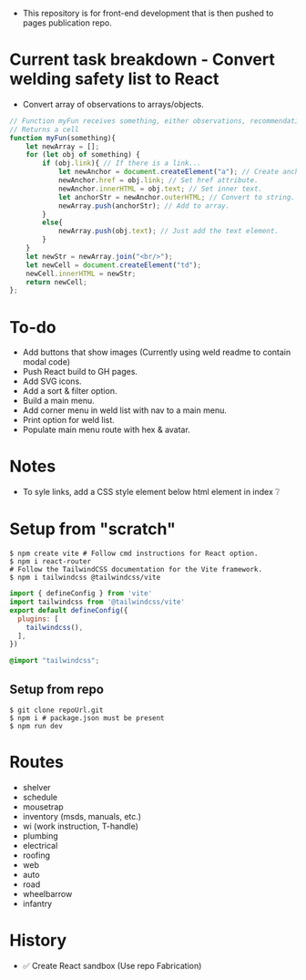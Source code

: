 - This repository is for front-end development that is then pushed to pages publication repo.


# Current task breakdown - Convert welding safety list to React
- Convert array of observations to arrays/objects.
``` js
// Function myFun receives something, either observations, recommendations, or references.
// Returns a cell 
function myFun(something){
    let newArray = [];
    for (let obj of something) {
        if (obj.link){ // If there is a link...
            let newAnchor = document.createElement("a"); // Create anchr tag.
            newAnchor.href = obj.link; // Set href attribute.
            newAnchor.innerHTML = obj.text; // Set inner text.
            let anchorStr = newAnchor.outerHTML; // Convert to string.
            newArray.push(anchorStr); // Add to array.
        }
        else{
            newArray.push(obj.text); // Just add the text element.
        }
    }
    let newStr = newArray.join("<br/>");
    let newCell = document.createElement("td");
    newCell.innerHTML = newStr;
    return newCell;
};
```

# To-do
- Add buttons that show images (Currently using weld readme to contain modal code)
- Push React build to GH pages.
- Add SVG icons.
- Add a sort & filter option.
- Build a main menu.
- Add corner menu in weld list with nav to a main menu.
- Print option for weld list.
- Populate main menu route with hex & avatar.


# Notes
- To syle links, add a CSS style element below html element in index ❔


# Setup from "scratch"
``` shell
$ npm create vite # Follow cmd instructions for React option.
$ npm i react-router
# Follow the TailwindCSS documentation for the Vite framework.
$ npm i tailwindcss @tailwindcss/vite
```

``` js vite.config.ts
import { defineConfig } from 'vite'
import tailwindcss from '@tailwindcss/vite'
export default defineConfig({
  plugins: [
    tailwindcss(),
  ],
})
```

``` css add to css file and ensure it's referenced in app.
@import "tailwindcss";
```

## Setup from repo
``` shell
$ git clone repoUrl.git
$ npm i # package.json must be present
$ npm run dev
```


# Routes
- shelver
- schedule
- mousetrap
- inventory (msds, manuals, etc.)
- wi (work instruction, T-handle)
- plumbing
- electrical
- roofing
- web
- auto
- road
- wheelbarrow
- infantry


# History
- ✅ Create React sandbox (Use repo Fabrication)